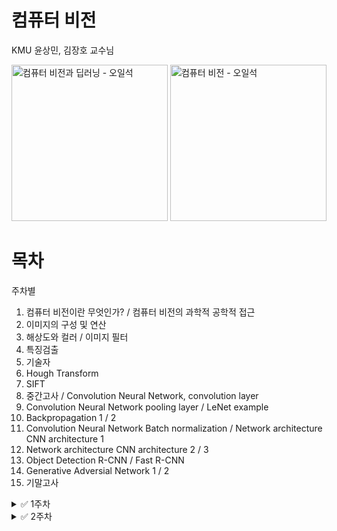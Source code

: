 # 컴퓨터 비전

KMU 윤상민, 김장호 교수님

<img src="https://contents.kyobobook.co.kr/sih/fit-in/458x0/pdt/9791156645481.jpg" alt="컴퓨터 비전과 딥러닝 - 오일석" width="250"/> <img src="https://contents.kyobobook.co.kr/sih/fit-in/458x0/pdt/9791156641216.jpg" alt="컴퓨터 비전 - 오일석" width="250"/>



# 목차

주차별

1. 컴퓨터 비전이란 무엇인가? / 컴퓨터 비전의 과학적 공학적 접근
2. 이미지의 구성 및 연산
3. 해상도와 컬러 / 이미지 필터
4. 특징검출
5. 기술자
6. Hough Transform
7. SIFT
8. 중간고사 / Convolution Neural Network, convolution layer
9. Convolution Neural Network pooling layer / LeNet example
10. Backpropagation 1 / 2
11. Convolution Neural Network Batch normalization / Network architecture CNN architecture 1
12. Network architecture CNN architecture 2 / 3
13. Object Detection R-CNN / Fast R-CNN
14. Generative Adversial Network 1 / 2
15. 기말고사


<details>
<summary>✅ 1주차</summary>

이 곳에 숨겨진 내용을 넣어주세요.

</details>

<details>
<summary>✅ 2주차</summary>


## 1


## 2
2.2 히스토그램
2.2.1 히스토그램 계산
2.2.2 히스토그램 용도
2.2.3 히스토그램 역투영과 얼굴 검출

2.3 이진영상
2.3.1 이진화와 오츄 알고리즘
2.3.2 연결요소

</details>
